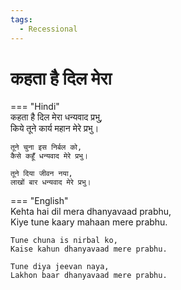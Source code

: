 ```yaml
---
tags:
  - Recessional
---
```

  
# कहता है दिल मेरा  

=== "Hindi"  
    कहता है दिल मेरा धन्यवाद प्रभु,  
    किये तूने कार्य महान मेरे प्रभु।  

    तूने चुना इस निर्बल को,  
    कैसे कहूँ धन्यवाद मेरे प्रभु।  

    तूने दिया जीवन नया,  
    लाखों बार धन्यवाद मेरे प्रभु।  

=== "English"  
    Kehta hai dil mera dhanyavaad prabhu,  
    Kiye tune kaary mahaan mere prabhu.  

    Tune chuna is nirbal ko,  
    Kaise kahun dhanyavaad mere prabhu.  

    Tune diya jeevan naya,  
    Lakhon baar dhanyavaad mere prabhu.  